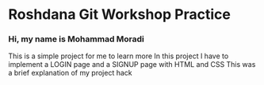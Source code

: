 # Roshdana Git Workshop Practice
### Hi, my name is Mohammad Moradi
This is a simple project for me to learn more
In this project I have to implement a LOGIN page and a SIGNUP page with HTML and CSS
This was a brief explanation of my project hack
